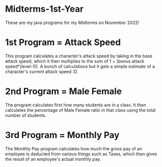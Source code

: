 # Midterms-1st-Year
These are my java programs for my Midterms on November 2022!

# 1st Program = Attack Speed
This program calculates a character's attack speed by taking in the base attack speed, which it then multiplies to the sum of 1 + (bonus attack speed*(level-1)). A bunch of calculations but it gets a simple estimate of a character's current attack speed :D.

# 2nd Program = Male Female
The program calculates first how many students are in a class. It then calculates the percentage of Male Female ratio in that class using the total number of students.

# 3rd Program = Monthly Pay
The Monthly Pay program calculates how much the gross pay of an employee is deducted from various things such as Taxes, which then gives the result of an employee's actual monthly pay.
